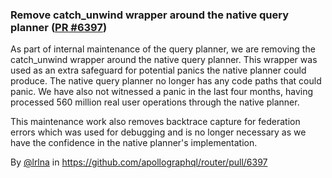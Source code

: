 
### Remove catch_unwind wrapper around the native query planner ([PR #6397](https://github.com/apollographql/router/pull/6397))

As part of internal maintenance of the query planner, we are removing the
catch_unwind wrapper around the native query planner. This wrapper was used as
an extra safeguard for potential panics the native planner could produce. The
native query planner no longer has any code paths that could panic. We have also
not witnessed a panic in the last four months, having processed 560 million real
user operations through the native planner. 

This maintenance work also removes backtrace capture for federation errors which
was used for debugging and is no longer necessary as we have the confidence in
the native planner's implementation.

By [@lrlna](https://github.com/lrlna) in https://github.com/apollographql/router/pull/6397
